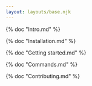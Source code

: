 ```yaml
---
layout: layouts/base.njk
---
```


{% doc "Intro.md" %}

{% doc "Installation.md" %}

{% doc "Getting started.md" %}

{% doc "Commands.md" %}

{% doc "Contributing.md" %}